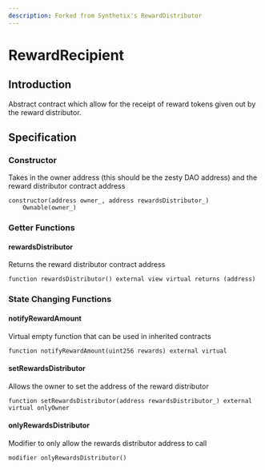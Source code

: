 ```yaml
---
description: Forked from Synthetix's RewardDistributor
---
```


# RewardRecipient

## Introduction

Abstract contract which allow for the receipt of reward tokens given out by the reward distributor.

## Specification

### Constructor

Takes in the owner address \(this should be the zesty DAO address\) and the reward distributor contract address

```text
constructor(address owner_, address rewardsDistributor_) 
    Ownable(owner_)
```

### Getter Functions

#### rewardsDistributor

Returns the reward distributor contract address

```text
function rewardsDistributor() external view virtual returns (address)
```

### State Changing Functions

#### notifyRewardAmount

Virtual empty function that can be used in inherited contracts

```text
function notifyRewardAmount(uint256 rewards) external virtual
```

#### setRewardsDistributor

Allows the owner to set the address of the reward distributor

```text
function setRewardsDistributor(address rewardsDistributor_) external virtual onlyOwner
```

#### onlyRewardsDistributor

Modifier to only allow the rewards distributor address to call

```text
modifier onlyRewardsDistributor()
```

